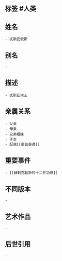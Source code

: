 ## 标签  #人类
## 姓名
	- 忒斯庇俄斯
## 别名
	-
## 描述
	- 忒斯庇埃王
## 亲属关系
	- 父亲
	- 母亲
	- 兄弟姐妹
	- 子女
	- 配偶[[墨伽墨得]]
## 重要事件
	- [[赫剌克勒斯的十二件功绩]]
## 不同版本
	-
## 艺术作品
	-
## 后世引用
	-
